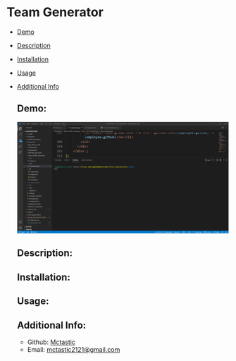 # Team Generator

 - [Demo](#demo)
 - [Description](#description)
 - [Installation](#installation)
 - [Usage](#usage)
 - [Additional Info](#additional-info)

    ## Demo:
    ![demo of CLI questions and HTML doc created](./demo/team-generator-demo.gif)

    ## Description:


    ## Installation:


    ## Usage:



    ## Additional Info:
    - Github: [Mctastic](https://github.com/mctastic)
    - Email: mctastic2121@gmail.com 
